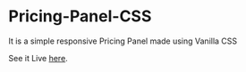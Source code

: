 # Pricing-Panel-CSS
It is a simple responsive Pricing Panel made using Vanilla CSS

See it Live [here](https://kushalgoel786.github.io/Pricing-Panel-CSS/).
